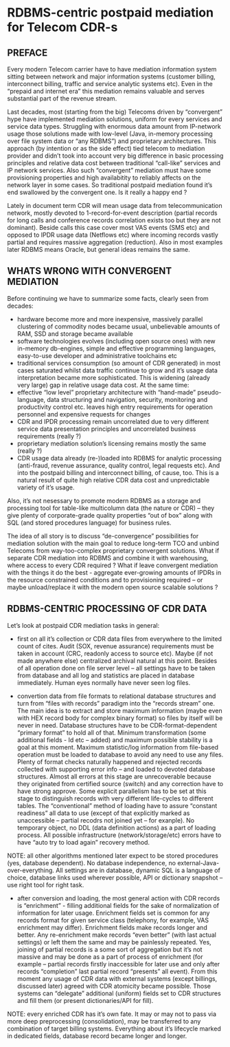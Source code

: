 # RDBMS-centric postpaid mediation for Telecom CDR-s

## PREFACE

Every modern Telecom carrier have to have mediation information system sitting between network and major information systems (customer billing, interconnect billing, traffic and service analytic systems etc). Even in the “prepaid and internet era” this mediation remains valuable and serves substantial part of the revenue stream.

Last decades, most (starting from the big) Telecoms driven by “convergent” hype have implemented mediation solutions, uniform for every services and service data types. Struggling with enormous data amount from IP-network usage those solutions made with low-level (Java, in-memory processing over file system data or “any RDBMS”) and proprietary architectures. This approach (by intention or as the side effect) tied telecom to mediation provider and didn’t took into account very big difference in basic processing principles and relative data cost between traditional “call-like” services and IP network services. Also such “convergent” mediation must have some provisioning properties and high availabitity to reliably affects on the network layer in some cases. So traditional postpaid mediation found it’s end swallowed by the convergent one. Is it really a happy end ?

Lately in document term CDR will mean usage data from telecommunication network, mostly devoted to 1-record-for-event description (partial records for long calls and conference records correlation exists too but they are not dominant). Beside calls this case cover most VAS events (SMS etc) and opposed to IPDR usage data (Netflows etc) where incoming records vastly partial and requires massive aggregation (reduction). Also in most examples later RDBMS means Oracle, but general ideas remains the same.

## WHATS WRONG WITH CONVERGENT MEDIATION

Before continuing we have to summarize some facts, clearly seen from decades:
- hardware become more and more inexpensive, massively parallel clustering of commodity nodes became usual, unbelievable amounts of RAM, SSD and storage became available
- software technologies evolves (including open source ones) with new in-memory db-engines, simple and effective programming languages, easy-to-use developer and administrative toolchains etc
- traditional services consumption (so amount of CDR generated) in most cases saturated whilst data traffic continue to grow and it’s usage data interpretation became more sophisticated. This is widening (already very large) gap in relative usage data cost.
At the same time:
- effective “low level” proprietary architecture with “hand-made” pseudo-language, data structuring and navigation, security, monitoring and productivity control etc. leaves high entry requirements for operation personnel and expensive requests for changes
- CDR and IPDR processing remain uncorrelated due to very different service data presentation principles and uncorrelated business requirements  (really ?)
- proprietary mediation solution’s licensing remains mostly the same (really ?)
- CDR usage data already (re-)loaded into RDBMS for analytic processing (anti-fraud, revenue assurance, quality control, legal requests etc). And into the postpaid billing and interconnect billing, of cause, too. This is a natural result of quite high relative CDR data cost and unpredictable variety of it’s usage.

Also, it’s not nesessary to promote modern RDBMS as a storage and processing tool for table-like multicolumn data (the nature or CDR) – they give plenty of corporate-grade quality properties “out of box” along with SQL (and stored procedures language) for business rules.

The idea of all story is to discuss “de-convergence” possibilities for mediation solution with the main goal to reduce long-term TCO and unbind Telecoms from way-too-complex proprietary convergent solutions. 
What if separate CDR mediation into RDBMS and combine it with warehousing, where access to every CDR required ?
What if leave convergent mediation with the things it do the best - aggregate ever-growing amounts of IPDRs in the resource constrained conditions and to provisioning required – or maybe unload/replace it with the modern open source scalable solutions ? 

## RDBMS-CENTRIC PROCESSING OF CDR DATA

Let’s look at postpaid CDR mediation tasks in general:

- first on all it’s collection or CDR data files from everywhere to the limited count of cites. Audit (SOX, revenue assurance) requirements must be taken in account (CRC, readonly access to source etc). Maybe (if not made anywhere else) centralized archival natural at this point. Besides of all operation done on file server level – all settings have to be taken from database and all log and statistics are placed in database immediately. Human eyes normally have never seen log files.

- convertion data from file formats to relational database structures and turn from “files with records” paradigm into the “records stream” one. The main idea is to extract and store maximum information (maybe even with HEX record body for complex binary format) so files by itself will be never in need. Database structures have to be CDR-format-dependent “primary format” to hold all of that. Minimum transformation (some additional fields - Id etc – added) and maximum possible stability is a goal at this moment. Maximum statistic/log information from file-based operation must be loaded to database to avoid any need to use any files. Plenty of format checks naturally happened and rejected records collected with supporting error info – and loaded to devoted database structures.
Almost all errors at this stage are unrecoverable because they originated from certified source (switch) and any correction have to have strong approve.
Some explicit parallelism has to be set at this stage to distinguish records with very different life-cycles to different tables. The “conventional” method of loading have to assure “constant readiness” all data to use (except of that explicitly marked as unaccessible – partial recodrs not joined yet – for exanple).
No temporary object, no DDL (data definition actions) as a part of loading process. All possible infrastructure (network/storage/etc) errors have to have “auto try to load again” recovery method.

NOTE: all other algorithms mentioned later expect to be stored procedures (yes, database dependent). No database independence, no external-Java-over-everything. All settings are in database, dynamic SQL is a language of choice, database links used wherever possible, API or dictionary snapshot – use right tool for right task.

- after conversion and loading, the most general action with CDR records is “enrichment” - filling additional fields for the sake of normalization of information for later usage. Enrichment fields set is common for any records format for given service class (telephony, for example, VAS enrichment may differ). Enrichment fields make records longer and better. Any re-enrichment make records “even better” (with last actual settings) or left them the same and may be painlessly repeated.
Yes, joining of partial records is a some sort of aggregation but it’s not massive and may be done as a part of process of enrichment (for example – partial records firstly inaccessible for later use and only after records “completion” last partial record “presents” all event).
From this moment any usage of CDR data with external systems (except billings, discussed later) agreed with CDR atomicity became possible. Those systems can “delegate” additional (uniform) fields set to CDR structures and fill them (or present dictionaries/API for fill).

NOTE: every enriched CDR has it’s own fate. It may or may not to pass via more deep preprocessing (consolidation), may be transferred to any combination of target billing systems. Everything about it’s lifecycle marked in dedicated fields, database record became longer and longer.
